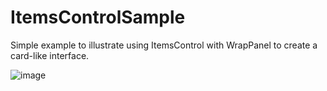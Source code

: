 # ItemsControlSample

Simple example to illustrate using ItemsControl with WrapPanel to create a card-like interface.

![image](https://user-images.githubusercontent.com/10566929/209093956-b49a808f-ab02-4cba-a59d-1e791a5da671.png)

